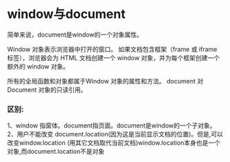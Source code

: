 # window与document

简单来说，document是window的一个对象属性。

Window 对象表示浏览器中打开的窗口。
如果文档包含框架（frame 或 iframe 标签），浏览器会为 HTML 文档创建一个 window 对象，并为每个框架创建一个额外的 window 对象。

所有的全局函数和对象都属于Window 对象的属性和方法。
document 对 Document 对象的只读引用。

### 区别:

1、window 指窗体。document指页面。document是window的一个子对象。
2、用户不能改变 document.location(因为这是当前显示文档的位置)。但是,可以改变window.location (用其它文档取代当前文档)window.location本身也是一个对象,而document.location不是对象